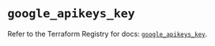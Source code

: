 # `google_apikeys_key`

Refer to the Terraform Registry for docs: [`google_apikeys_key`](https://registry.terraform.io/providers/hashicorp/google/6.1.0/docs/resources/apikeys_key).
